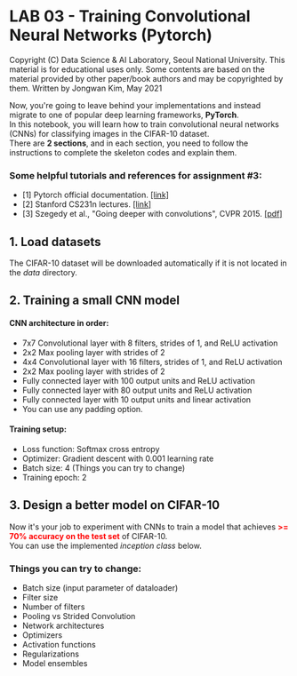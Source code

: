 # LAB 03 - Training Convolutional Neural Networks (Pytorch)

Copyright (C) Data Science & AI Laboratory, Seoul National University. This material is for educational uses only. Some contents are based on the material provided by other paper/book authors and may be copyrighted by them. Written by Jongwan Kim, May 2021

Now, you're going to leave behind your implementations and instead migrate to one of popular deep learning frameworks, **PyTorch**. <br>
In this notebook, you will learn how to train convolutional neural networks (CNNs) for classifying images in the CIFAR-10 dataset. <br>
There are **2 sections**, and in each section, you need to follow the instructions to complete the skeleton codes and explain them.

### Some helpful tutorials and references for assignment #3:
- [1] Pytorch official documentation. [[link]](https://pytorch.org/docs/stable/index.html)
- [2] Stanford CS231n lectures. [[link]](http://cs231n.stanford.edu/)
- [3] Szegedy et al., "Going deeper with convolutions", CVPR 2015. [[pdf]](http://www.cv-foundation.org/openaccess/content_cvpr_2015/papers/Szegedy_Going_Deeper_With_2015_CVPR_paper.pdf)

## 1. Load datasets
The CIFAR-10 dataset will be downloaded automatically if it is not located in the *data* directory. <br>

## 2. Training a small CNN model

#### CNN architecture in order:
* 7x7 Convolutional layer with 8 filters, strides of 1, and ReLU activation
* 2x2 Max pooling layer with strides of 2
* 4x4 Convolutional layer with 16 filters, strides of 1, and ReLU activation
* 2x2 Max pooling layer with strides of 2
* Fully connected layer with 100 output units and ReLU activation
* Fully connected layer with 80 output units and ReLU activation
* Fully connected layer with 10 output units and linear activation
* You can use any padding option.

#### Training setup:
* Loss function: Softmax cross entropy
* Optimizer: Gradient descent with 0.001 learning rate
* Batch size: 4 (Things you can try to change)
* Training epoch: 2

## 3. Design a better model on CIFAR-10
Now it's your job to experiment with CNNs to train a model that achieves **<font color=red>>= 70% accuracy on the test set</font>** of CIFAR-10. <br> You can use the implemented *inception class* below.

### Things you can try to change:
- Batch size (input parameter of dataloader)
- Filter size
- Number of filters
- Pooling vs Strided Convolution
- Network architectures
- Optimizers
- Activation functions
- Regularizations
- Model ensembles
